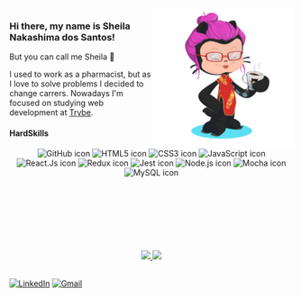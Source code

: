 <img align="right" src="images/octo-me.png" alt="Me octocat" width="250px">

### Hi there, my name is Sheila Nakashima dos Santos!
But you can call me Sheila :hugs:

I used to work as a pharmacist, but as I love to solve problems I decided to change carrers.
Nowadays I'm focused on studying web development at [Trybe](https://www.betrybe.com/).

#### HardSkills

<div align="center">
  <img alt="GitHub icon" height="50px" width="60px" src="https://cdn.jsdelivr.net/gh/devicons/devicon/icons/git/git-original.svg" />
  <img alt="HTML5 icon" height="50px" width="60px" src="https://cdn.jsdelivr.net/gh/devicons/devicon/icons/html5/html5-original.svg" />
  <img alt="CSS3 icon" height="50px" width="60px" src="https://cdn.jsdelivr.net/gh/devicons/devicon/icons/css3/css3-original.svg" />
  <img alt="JavaScript icon" height="50px" width="60px" src="https://cdn.jsdelivr.net/gh/devicons/devicon/icons/javascript/javascript-original.svg" />
  <img alt="React.Js icon" height="50px" width="60px" src="https://cdn.jsdelivr.net/gh/devicons/devicon/icons/react/react-original.svg" />
  <img alt="Redux icon" height="50px" width="60px" src="https://cdn.jsdelivr.net/gh/devicons/devicon/icons/redux/redux-original.svg" />
  <img alt="Jest icon" height="50px" width="60px" src="https://cdn.jsdelivr.net/gh/devicons/devicon/icons/jest/jest-plain.svg" />
  <img alt="Node.js icon" height="50px" width="60px" src="https://cdn.jsdelivr.net/gh/devicons/devicon/icons/nodejs/nodejs-original.svg" />
  <img alt="Mocha icon" height="50px" width="60px" src="https://cdn.jsdelivr.net/gh/devicons/devicon/icons/mocha/mocha-plain.svg" />
  <img alt="MySQL icon" height="50px" width="60px" src="https://cdn.jsdelivr.net/gh/devicons/devicon/icons/mysql/mysql-original.svg" />
</div>

<br><br><br><br><br><br>
<div align="center">
<a href="https://github.com/SheilaNS">
<img height="180em" src="https://github-readme-stats.vercel.app/api/top-langs/?username=sheilans&layout=compact&langs_count=7&theme=dracula"/>
<img height="180em" src="https://github-readme-stats.vercel.app/api?username=sheilans&show_icons=true&theme=dracula&include_all_commits=true&count_private=true"/>
</div>
  
<br>

<a href="https://www.linkedin.com/in/sheila-nakashima-dos-santos/" target="_blank" rel="external"><img src="https://img.shields.io/badge/LinkedIn-0077B5?style=for-the-badge&logo=linkedin&logoColor=white" alt="LinkedIn" height="25px"></a>
<a href="mailto:shei.nsantos@gmail.com" target="_blank"><img src="https://img.shields.io/badge/Gmail-D14836?style=for-the-badge&logo=gmail&logoColor=white" alt="Gmail" height="25px"></a>
<!--
**SheilaNS/SheilaNS** is a ✨ _special_ ✨ repository because its `README.md` (this file) appears on your GitHub profile.

Here are some ideas to get you started:

- 🔭 I’m currently working on ...
- 🌱 I’m currently learning ...
- 👯 I’m looking to collaborate on ...
- 🤔 I’m looking for help with ...
- 💬 Ask me about ...
- 📫 How to reach me: ...
- 😄 Pronouns: ...
- ⚡ Fun fact: ...
-->
